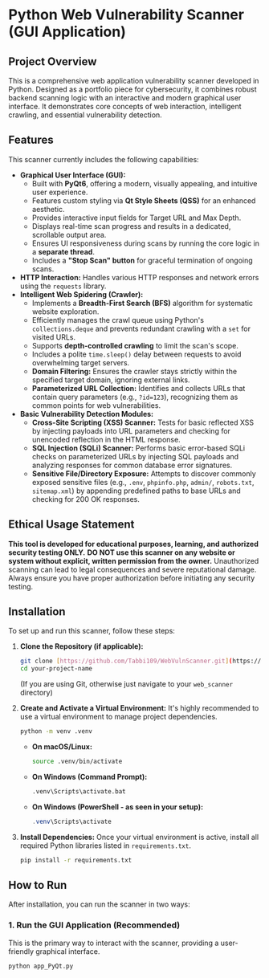 # Python Web Vulnerability Scanner (GUI Application)

## Project Overview

This is a comprehensive web application vulnerability scanner developed in Python. Designed as a portfolio piece for cybersecurity, it combines robust backend scanning logic with an interactive and modern graphical user interface. It demonstrates core concepts of web interaction, intelligent crawling, and essential vulnerability detection.

## Features

This scanner currently includes the following capabilities:

* **Graphical User Interface (GUI):**
    * Built with **PyQt6**, offering a modern, visually appealing, and intuitive user experience.
    * Features custom styling via **Qt Style Sheets (QSS)** for an enhanced aesthetic.
    * Provides interactive input fields for Target URL and Max Depth.
    * Displays real-time scan progress and results in a dedicated, scrollable output area.
    * Ensures UI responsiveness during scans by running the core logic in a **separate thread**.
    * Includes a **"Stop Scan" button** for graceful termination of ongoing scans.
* **HTTP Interaction:** Handles various HTTP responses and network errors using the `requests` library.
* **Intelligent Web Spidering (Crawler):**
    * Implements a **Breadth-First Search (BFS)** algorithm for systematic website exploration.
    * Efficiently manages the crawl queue using Python's `collections.deque` and prevents redundant crawling with a `set` for visited URLs.
    * Supports **depth-controlled crawling** to limit the scan's scope.
    * Includes a polite `time.sleep()` delay between requests to avoid overwhelming target servers.
    * **Domain Filtering:** Ensures the crawler stays strictly within the specified target domain, ignoring external links.
    * **Parameterized URL Collection:** Identifies and collects URLs that contain query parameters (e.g., `?id=123`), recognizing them as common points for web vulnerabilities.
* **Basic Vulnerability Detection Modules:**
    * **Cross-Site Scripting (XSS) Scanner:** Tests for basic reflected XSS by injecting payloads into URL parameters and checking for unencoded reflection in the HTML response.
    * **SQL Injection (SQLi) Scanner:** Performs basic error-based SQLi checks on parameterized URLs by injecting SQL payloads and analyzing responses for common database error signatures.
    * **Sensitive File/Directory Exposure:** Attempts to discover commonly exposed sensitive files (e.g., `.env`, `phpinfo.php`, `admin/`, `robots.txt`, `sitemap.xml`) by appending predefined paths to base URLs and checking for 200 OK responses.

## Ethical Usage Statement

**This tool is developed for educational purposes, learning, and authorized security testing ONLY.**
**DO NOT use this scanner on any website or system without explicit, written permission from the owner.** Unauthorized scanning can lead to legal consequences and severe reputational damage. Always ensure you have proper authorization before initiating any security testing.

## Installation

To set up and run this scanner, follow these steps:

1.  **Clone the Repository (if applicable):**
    ```bash
    git clone [https://github.com/Tabbi109/WebVulnScanner.git](https://github.com/Tabbi109/WebVulnScanner.git)
    cd your-project-name
    ```
    (If you are using Git, otherwise just navigate to your `web_scanner` directory)

2.  **Create and Activate a Virtual Environment:**
    It's highly recommended to use a virtual environment to manage project dependencies.
    ```bash
    python -m venv .venv
    ```
    * **On macOS/Linux:**
        ```bash
        source .venv/bin/activate
        ```
    * **On Windows (Command Prompt):**
        ```cmd
        .venv\Scripts\activate.bat
        ```
    * **On Windows (PowerShell - as seen in your setup):**
        ```powershell
        .venv\Scripts\activate
        ```

3.  **Install Dependencies:**
    Once your virtual environment is active, install all required Python libraries listed in `requirements.txt`.
    ```bash
    pip install -r requirements.txt
    ```

## How to Run

After installation, you can run the scanner in two ways:

### 1. Run the GUI Application (Recommended)

This is the primary way to interact with the scanner, providing a user-friendly graphical interface.

```bash
python app_PyQt.py

